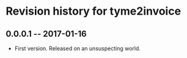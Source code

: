 <!-- -*- mode: markdown -*- -->
# Revision history for tyme2invoice

## 0.0.0.1  -- 2017-01-16

* First version. Released on an unsuspecting world.
